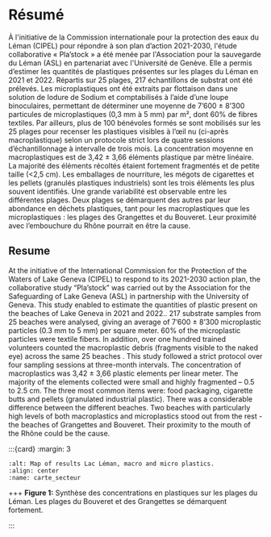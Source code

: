 # Résumé

À l'initiative de la Commission internationale pour la protection des eaux du Léman (CIPEL) pour répondre à son plan d’action 2021-2030, l'étude collaborative « Pla’stock » a été menée par l'Association pour la sauvegarde du Léman (ASL) en partenariat avec l'Université de Genève. Elle a permis d’estimer les quantités de plastiques présentes sur les plages du Léman en 2021 et 2022. Répartis sur 25 plages, 217 échantillons de substrat ont été prélevés. Les microplastiques ont été extraits par flottaison dans une solution de Iodure de Sodium et comptabilisés à l’aide d’une loupe binoculaires, permettant de déterminer une moyenne de 7’600 ± 8’300 particules de microplastiques (0,3 mm à 5 mm) par m², dont 60% de fibres textiles. Par ailleurs, plus de 100 bénévoles formés se sont mobilisés sur les 25 plages pour recenser les plastiques visibles à l’œil nu (ci-après macroplastique) selon un protocole strict lors de quatre sessions d’échantillonnage à intervalle de trois mois. La concentration moyenne en macroplastiques est de 3,42 ± 3,66 éléments plastique par mètre linéaire. La majorité des éléments récoltés étaient fortement fragmentés et de petite taille (<2,5 cm). Les emballages de nourriture, les mégots de cigarettes et les pellets (granulés plastiques industriels) sont les trois éléments les plus souvent identifiés. Une grande variabilité est observable entre les différentes plages. Deux plages se démarquent des autres par leur abondance en déchets plastiques, tant pour les macroplastiques que les microplastiques : les plages des Grangettes et du Bouveret. Leur proximité avec l’embouchure du Rhône pourrait en être la cause.

## Resume

At the initiative of the International Commission for the Protection of the Waters of Lake Geneva (CIPEL) to respond to its 2021-2030 action plan, the collaborative study “Pla’stock” was carried out by the Association for the Safeguarding of Lake Geneva (ASL) in partnership with the University of Geneva. This study enabled to estimate the quantities of plastic present on the beaches of Lake Geneva in 2021 and 2022.. 217 substrate samples from 25 beaches were analysed, giving an average of 7’600 ± 8’300 microplastic particles (0.3 mm to 5 mm) per square meter. 60% of the microplastic particles were textile fibers. In addition, over one hundred trained volunteers counted the macroplastic debris (fragments visible to the naked eye) across the same 25 beaches . This study followed a strict protocol over four sampling sessions at three-month intervals. The concentration of macroplastics was 3,42 ± 3,66 plastic elements per linear meter. The majority of the elements collected were small and highly fragmented – 0.5 to 2.5 cm. The three most common items were: food packaging, cigarette butts and pellets (granulated industrial plastic). There was a considerable difference between the different beaches. Two beaches with particularly high levels of both macroplastics and microplastics stood out from the rest  - the beaches of Grangettes and Bouveret. Their proximity to the mouth of the Rhône could be the cause.

:::{card} 
:margin: 3

```{image} resources/maps/CarteMacroMicro.png
:alt: Map of results Lac Léman, macro and micro plastics.
:align: center
:name: carte_secteur
```

+++
<b>Figure 1:</b> Synthèse des concentrations en plastiques sur les plages du Léman. Les plages du Bouveret et des Grangettes se démarquent fortement.

:::
